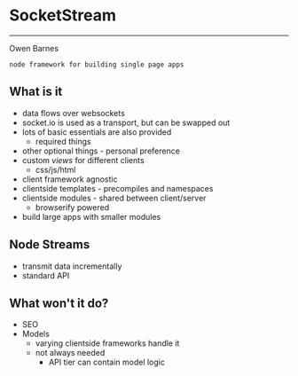 # SocketStream

---

Owen Barnes

	node framework for building single page apps


## What is it

+	data flows over websockets
+	socket.io is used as a transport, but can be swapped out
+	lots of basic essentials are also provided
	+	required things
+	other optional things - personal preference
+	custom *views* for different clients
	+	css/js/html
+	client framework agnostic
+	clientside templates - precompiles and namespaces
+	clientside modules - shared between client/server
	+	browserify powered
+	build large apps with smaller modules

## Node Streams

+	transmit data incrementally
+	standard API

## What won't it do?

+	SEO
+	Models
	+	varying clientside frameworks handle it
	+	not always needed
		+	API tier can contain model logic


